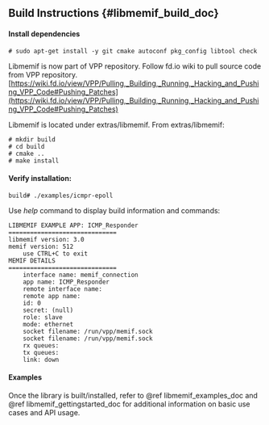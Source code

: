 ## Build Instructions    {#libmemif_build_doc}

#### Install dependencies
```
# sudo apt-get install -y git cmake autoconf pkg_config libtool check
```

Libmemif is now part of VPP repository. Follow fd.io wiki to pull source code from VPP repository.
[https://wiki.fd.io/view/VPP/Pulling,_Building,_Running,_Hacking_and_Pushing_VPP_Code#Pushing_Patches](https://wiki.fd.io/view/VPP/Pulling,_Building,_Running,_Hacking_and_Pushing_VPP_Code#Pushing_Patches)

Libmemif is located under extras/libmemif. From extras/libmemif:
```
# mkdir build
# cd build
# cmake ..
# make install
```

#### Verify installation:
```
build# ./examples/icmpr-epoll
```
Use _help_ command to display build information and commands:
```
LIBMEMIF EXAMPLE APP: ICMP_Responder
==============================
libmemif version: 3.0
memif version: 512
	use CTRL+C to exit
MEMIF DETAILS
==============================
	interface name: memif_connection
	app name: ICMP_Responder
	remote interface name:
	remote app name:
	id: 0
	secret: (null)
	role: slave
	mode: ethernet
	socket filename: /run/vpp/memif.sock
	socket filename: /run/vpp/memif.sock
	rx queues:
	tx queues:
	link: down
```

#### Examples

Once the library is built/installed, refer to @ref libmemif_examples_doc and @ref libmemif_gettingstarted_doc for additional information on basic use cases and API usage.
